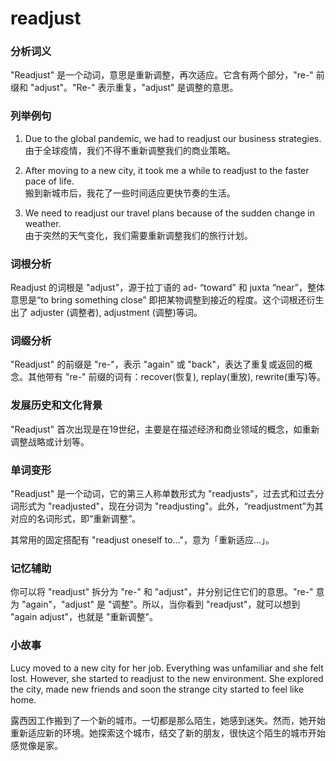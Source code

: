 # readjust

### 分析词义

  

"Readjust" 是一个动词，意思是重新调整，再次适应。它含有两个部分，"re-" 前缀和 "adjust"。"Re-" 表示重复，"adjust" 是调整的意思。

  

### 列举例句

  

1.  Due to the global pandemic, we had to readjust our business strategies.  
    由于全球疫情，我们不得不重新调整我们的商业策略。
    
      
    
2.  After moving to a new city, it took me a while to readjust to the faster pace of life.  
    搬到新城市后，我花了一些时间适应更快节奏的生活。
    
      
    
3.  We need to readjust our travel plans because of the sudden change in weather.  
    由于突然的天气变化，我们需要重新调整我们的旅行计划。
    
      
    

  

### 词根分析

  

Readjust 的词根是 "adjust"，源于拉丁语的 ad- “toward” 和 juxta “near”，整体意思是“to bring something close” 即把某物调整到接近的程度。这个词根还衍生出了 adjuster (调整者), adjustment (调整)等词。

  

### 词缀分析

  

"Readjust" 的前缀是 "re-"，表示 "again" 或 "back"，表达了重复或返回的概念。其他带有 "re-" 前缀的词有：recover(恢复), replay(重放), rewrite(重写)等。

  

### 发展历史和文化背景

  

"Readjust" 首次出现是在19世纪，主要是在描述经济和商业领域的概念，如重新调整战略或计划等。

  

### 单词变形

  

"Readjust" 是一个动词，它的第三人称单数形式为 "readjusts"，过去式和过去分词形式为 "readjusted"，现在分词为 "readjusting"。此外，“readjustment”为其对应的名词形式，即“重新调整”。

  

其常用的固定搭配有 "readjust oneself to..."，意为「重新适应...」。

  

### 记忆辅助

  

你可以将 "readjust" 拆分为 "re-" 和 "adjust"，并分别记住它们的意思。"re-" 意为 "again"，"adjust" 是 "调整"。所以，当你看到 "readjust"，就可以想到 "again adjust"，也就是 "重新调整"。

  

### 小故事

  

Lucy moved to a new city for her job. Everything was unfamiliar and she felt lost. However, she started to readjust to the new environment. She explored the city, made new friends and soon the strange city started to feel like home.

  

露西因工作搬到了一个新的城市。一切都是那么陌生，她感到迷失。然而，她开始重新适应新的环境。她探索这个城市，结交了新的朋友，很快这个陌生的城市开始感觉像是家。
